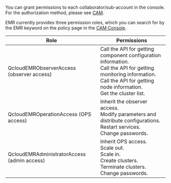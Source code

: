 You can grant permissions to each collaborator/sub-account in the console. For the authorization method, please see [CAM](https://intl.cloud.tencent.com/document/product/598/10602).

EMR currently provides three permission roles, which you can search for by the EMR keyword on the policy page in the [CAM Console](https://console.cloud.tencent.com/cam/overview).

| Role | Permissions | 
|---------|---------|
| QcloudEMRObserverAccess (observer access)	| Call the API for getting component configuration information. <br>Call the API for getting monitoring information. <br>Call the API for getting node information. <br>Get the cluster list. |
| QcloudEMROperationAccess (OPS access)	| Inherit the observer access. <br>Modify parameters and distribute configurations. <br>Restart services. <br>Change passwords. |
| QcloudEMRAdministratorAccess (admin access) | Inherit OPS access. <br>Scale out. <br>Scale in. <br>Create clusters. <br>Terminate clusters. <br>Change passwords. |

